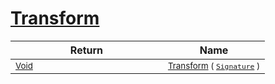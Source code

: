 # [Transform](./Trim-100663724.md)



| Return | Name | 
| --- | --- | 
| <sub>[Void](https://docs.microsoft.com/en-us/dotnet/api/System.Void)</sub><img width=200/>| <sub>[Transform](./Trim-100663724.md) ( [`Signature`](./../../Signature.md) )</sub>| <br>


